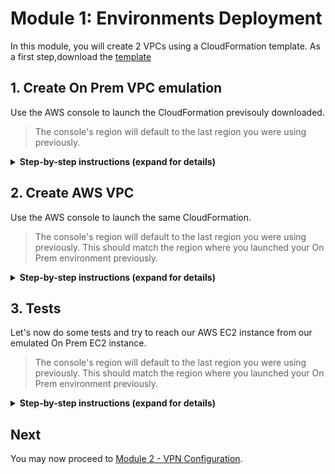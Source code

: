 # Module 1: Environments Deployment

In this module, you will create 2 VPCs using a CloudFormation template. As a first step,download the [template](../templates/vpc-template.yaml) 

## 1. Create On Prem VPC emulation

Use the AWS console to launch the CloudFormation previsouly downloaded.

> The console's region will default to the last region you were using previously. 

<details>
<summary><strong>Step-by-step instructions (expand for details)</strong></summary><p>

1. In the AWS Management Console choose **Services** then select **CloudFormation** under Management & Governance.

2. Choose your desired **Region** in top-right of the console if not already selected.

3. Choose **Stacks**.

4. Choose **Create Stack** in the top right of the console and select **With new resources (standard)**.

5. In the 'Specify template' section, choose **Upload a template file** and click on **Choose file** and upload the [template](../templates/vpc-template.yaml).

6. Choose **Next**.

7. Input `onprem-env` as the 'Stack name'.

8. Input `onprem` as the 'Environment' parameter in the 'Parameters section'.

9. Input the name of your organization as the 'Organization Identifier' parameter in the 'Parameters section' or leave default value.

10. Input `10` as the ClassB in the 'Parameters section'. This will create 10.10.0.0/16 CIDR VPC. 

11. Choose **Next**.

12. Leave the default setting and choose **Next**.

13. Leave the default setting and check the case **I acknowledge that AWS CloudFormation might create IAM resources with custom names.**.

14. Choose **Create stack**.

	![On Prem Stack Creation](../images/stack-onprem-creation.png)

15. On the stack creation completion go to the **Output** and take note of the 'IPAddress' parameter. This will be the public IP Address of our VPN Gateway.

	![On Prem Stack Output](../images/stack-onprem-output.png)

</p></details>

## 2. Create AWS VPC

Use the AWS console to launch the same CloudFormation.

> The console's region will default to the last region you were using previously. This should match the region where you launched your On Prem environment previously.

<details>
<summary><strong>Step-by-step instructions (expand for details)</strong></summary><p>

1. In the AWS Management Console choose **Services** then select **CloudFormation** under Management & Governance.

2. Choose your desired **Region** in top-right of the console if not already selected. This should match the region where you launched your On Prem environment previously.

3. Choose **Stacks**.

4. Choose **Create Stack** in the top right of the console and select **With new resources (standard)**.

5. In the 'Specify template' section, choose **Upload a template file** and click on **Choose file** and upload the [template](../templates/vpc-template.yaml).

6. Choose **Next**.

7. Input `aws-env` as the 'Stack name'.

8. Input `aws` as the 'Environment' parameter in the 'Parameters section'.

9. Input the name of your organization as the 'Organization Identifier' parameter in the 'Parameters section' or leave default value.

10. Input `20` as the ClassB in the 'Parameters section'. This will create 10.20.0.0/16 CIDR VPC. This should be different from the On Prem CIDR avoiding overlapping

11. Choose **Next**.

12. Leave the default setting and choose **Next**.

13. Leave the default setting and check the case **I acknowledge that AWS CloudFormation might create IAM resources with custom names.**.

14. Choose **Create stack**.
    
</p></details>

## 3. Tests

Let's now do some tests and try to reach our AWS EC2 instance from our emulated On Prem EC2 instance. 

> The console's region will default to the last region you were using previously. This should match the region where you launched your On Prem environment previously.

<details>
<summary><strong>Step-by-step instructions (expand for details)</strong></summary><p>

1. In the AWS Management Console choose **Services** then select **System Manager** under Management & Governance.

2. Choose your desired **Region** in top-right of the console if not already selected. This should match the region where you launched your On Prem environment previously.

3. Choose **Session Manager** under 'Instance & Nodes' on the left pan.

4. Choose **Start Session**.

5. Select **test-onprem** and choose **Start Session**. This will open a new tab in your browser with shell prompt to the selected instance.

6. Go to the previous browser tab and in the AWS Management Console choose **Services** then select **EC2** under Compute.

7. Choose **Running Instances** and select **test-aws**. Copy the 'Private IPs' value from the 'Description' tab in the bottom pan. 

	![AWS EC2 Private IP](../images/aws-ec2-privateip.png)

8. Back to the shell session browser tab to our On Prem instance from step 5, run the command:
```
ping <test-aws instance private IP>
``` 
9. The ping command doesn't succeed which what we would expected so far since VPCs are isolated and doesn't communicate by default. 


</p></details>

## Next

You may now proceed to [Module 2 - VPN Configuration](../2_VPNConfiguration).
